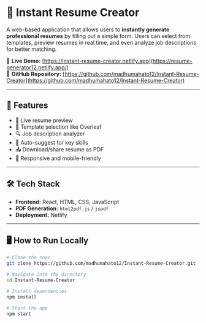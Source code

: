 # 📝 Instant Resume Creator

A web-based application that allows users to **instantly generate professional resumes** by filling out a simple form. Users can select from templates, preview resumes in real time, and even analyze job descriptions for better matching.

🔗 **Live Demo:** [https://instant-resume-creator.netlify.app](https://resume-generator12.netlify.app/)  
📁 **GitHub Repository:** [https://github.com/madhumahato12/Instant-Resume-Creator](https://github.com/madhumahato12/Instant-Resume-Creator)

---

## 🚀 Features

- 📄 Live resume preview
- 🎨 Template selection like Overleaf
- 🔍 Job description analyzer
- 🧠 Auto-suggest for key skills
- 📤 Download/share resume as PDF
- 📱 Responsive and mobile-friendly

---

## 🛠 Tech Stack

- **Frontend:** React, HTML, CSS, JavaScript
- **PDF Generation:** `html2pdf.js` / `jspdf`
- **Deployment:** Netlify

---

## 🖥️ How to Run Locally

```bash
# Clone the repo
git clone https://github.com/madhumahato12/Instant-Resume-Creator.git

# Navigate into the directory
cd Instant-Resume-Creator

# Install dependencies
npm install

# Start the app
npm start
